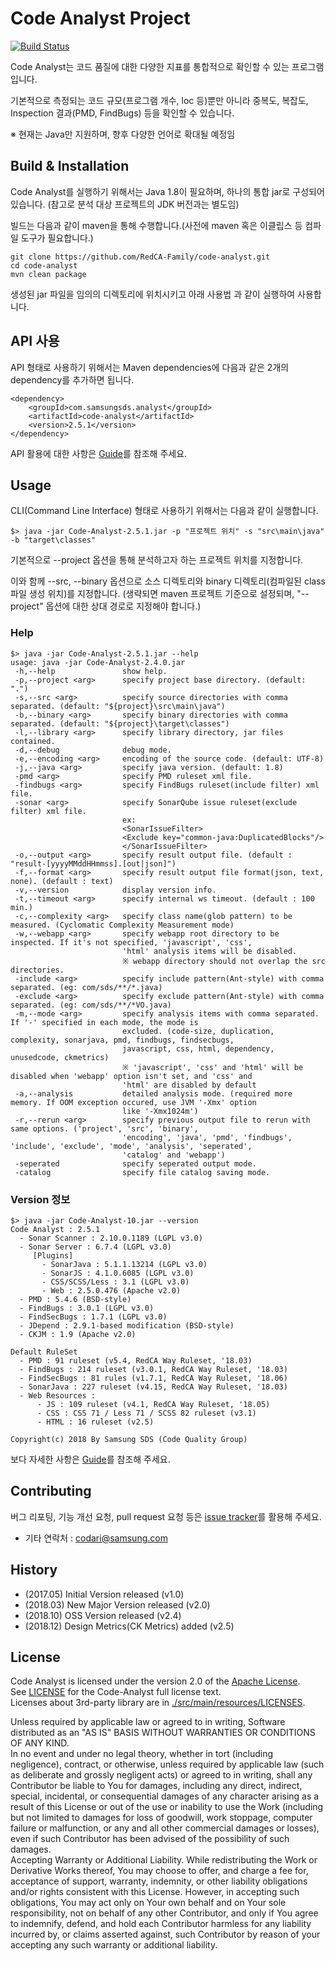 # Code Analyst Project

[![Build Status](https://travis-ci.org/RedCA-Family/code-analyst.svg?branch=development)](https://travis-ci.org/RedCA-Family/code-analyst)

Code Analyst는 코드 품질에 대한 다양한 지표를 통합적으로 확인할 수 있는 프로그램입니다. 

기본적으로 측정되는 코드 규모(프로그램 개수, loc 등)뿐만 아니라 중복도, 복잡도, Inspection 결과(PMD, FindBugs) 등을 확인할 수 있습니다.

※ 현재는 Java만 지원하며, 향후 다양한 언어로 확대될 예정임


## Build & Installation

Code Analyst를 실행하기 위해서는 Java 1.8이 필요하며, 하나의 통합 jar로 구성되어 있습니다. (참고로 분석 대상 프로젝트의 JDK 버전과는 별도임)

빌드는 다음과 같이 maven을 통해 수행합니다.(사전에 maven 혹은 이클립스 등 컴파일 도구가 필요합니다.)

	git clone https://github.com/RedCA-Family/code-analyst.git
	cd code-analyst
	mvn clean package

생성된 jar 파일을 임의의 디렉토리에 위치시키고 아래 사용법 과 같이 실행하여 사용합니다.


## API 사용 ##
API 형태로 사용하기 위해서는 Maven dependencies에 다음과 같은 2개의 dependency를 추가하면 됩니다. 
	
	<dependency>
		<groupId>com.samsungsds.analyst</groupId>
		<artifactId>code-analyst</artifactId>
		<version>2.5.1</version>
	</dependency>

API 활용에 대한 사항은 [Guide](GUIDE.md)를 참조해 주세요.
  

## Usage
CLI(Command Line Interface) 형태로 사용하기 위해서는 다음과 같이 실행합니다.

    $> java -jar Code-Analyst-2.5.1.jar -p "프로젝트 위치" -s "src\main\java" -b "target\classes"
 
기본적으로 --project 옵션을 통해 분석하고자 하는 프로젝트 위치를 지정합니다. 

이와 함께 --src, --binary 옵션으로 소스 디렉토리와 binary 디렉토리(컴파일된 class 파일 생성 위치)를 지정합니다. (생략되면 maven 프로젝트 기준으로 설정되며, "--project" 옵션에 대한 상대 경로로 지정해야 합니다.)


### Help

	$> java -jar Code-Analyst-2.5.1.jar --help
    usage: java -jar Code-Analyst-2.4.0.jar
     -h,--help               show help.
     -p,--project <arg>      specify project base directory. (default: ".")
     -s,--src <arg>          specify source directories with comma separated. (default: "${project}\src\main\java")
     -b,--binary <arg>       specify binary directories with comma separated. (default: "${project}\target\classes")
     -l,--library <arg>      specify library directory, jar files contained.
     -d,--debug              debug mode.
     -e,--encoding <arg>     encoding of the source code. (default: UTF-8)
     -j,--java <arg>         specify java version. (default: 1.8)
     -pmd <arg>              specify PMD ruleset xml file.
     -findbugs <arg>         specify FindBugs ruleset(include filter) xml file.
     -sonar <arg>            specify SonarQube issue ruleset(exclude filter) xml file.
                             ex:
                             <SonarIssueFilter>
                             <Exclude key="common-java:DuplicatedBlocks"/>
                             </SonarIssueFilter>
     -o,--output <arg>       specify result output file. (default : "result-[yyyyMMddHHmmss].[out|json]")
     -f,--format <arg>       specify result output file format(json, text, none). (default : text)
     -v,--version            display version info.
     -t,--timeout <arg>      specify internal ws timeout. (default : 100 min.)
     -c,--complexity <arg>   specify class name(glob pattern) to be measured. (Cyclomatic Complexity Measurement mode)
     -w,--webapp <arg>       specify webapp root directory to be inspected. If it's not specified, 'javascript', 'css',
                             'html' analysis items will be disabled.
                             ※ webapp directory should not overlap the src directories.
     -include <arg>          specify include pattern(Ant-style) with comma separated. (eg: com/sds/**/*.java)
     -exclude <arg>          specify exclude pattern(Ant-style) with comma separated. (eg: com/sds/**/*VO.java)
     -m,--mode <arg>         specify analysis items with comma separated. If '-' specified in each mode, the mode is
                             excluded. (code-size, duplication, complexity, sonarjava, pmd, findbugs, findsecbugs,
                             javascript, css, html, dependency, unusedcode, ckmetrics)
                             ※ 'javascript', 'css' and 'html' will be disabled when 'webapp' option isn't set, and 'css' and
                             'html' are disabled by default
     -a,--analysis           detailed analysis mode. (required more memory. If OOM exception occured, use JVM '-Xmx' option
                             like '-Xmx1024m')
     -r,--rerun <arg>        specify previous output file to rerun with same options. ('project', 'src', 'binary',
                             'encoding', 'java', 'pmd', 'findbugs', 'include', 'exclude', 'mode', 'analysis', 'seperated',
                             'catalog' and 'webapp')
     -seperated              specify seperated output mode.
     -catalog                specify file catalog saving mode.


### Version 정보

	$> java -jar Code-Analyst-10.jar --version
    Code Analyst : 2.5.1
      - Sonar Scanner : 2.10.0.1189 (LGPL v3.0)
      - Sonar Server : 6.7.4 (LGPL v3.0)
         [Plugins]
           - SonarJava : 5.1.1.13214 (LGPL v3.0)
           - SonarJS : 4.1.0.6085 (LGPL v3.0)
           - CSS/SCSS/Less : 3.1 (LGPL v3.0)
           - Web : 2.5.0.476 (Apache v2.0)
      - PMD : 5.4.6 (BSD-style)
      - FindBugs : 3.0.1 (LGPL v3.0)
      - FindSecBugs : 1.7.1 (LGPL v3.0)
      - JDepend : 2.9.1-based modification (BSD-style)
      - CKJM : 1.9 (Apache v2.0)
    
    Default RuleSet
      - PMD : 91 ruleset (v5.4, RedCA Way Ruleset, '18.03)
      - FindBugs : 214 ruleset (v3.0.1, RedCA Way Ruleset, '18.03)
      - FindSecBugs : 81 rules (v1.7.1, RedCA Way Ruleset, '18.06)
      - SonarJava : 227 ruleset (v4.15, RedCA Way Ruleset, '18.03)
      - Web Resources :
          - JS : 109 ruleset (v4.1, RedCA Way Ruleset, '18.05)
          - CSS : CSS 71 / Less 71 / SCSS 82 ruleset (v3.1)
          - HTML : 16 ruleset (v2.5)
    
    Copyright(c) 2018 By Samsung SDS (Code Quality Group)


보다 자세한 사항은 [Guide](GUIDE.md)를 참조해 주세요. 


## Contributing

버그 리포팅, 기능 개선 요청, pull request 요청 등은 [issue tracker](https://github.com/RedCA-Family/code-analyst/issues)를 활용해 주세요.

* 기타 연락처 : [codari@samsung.com](codari@samsung.com)


## History

- (2017.05) Initial Version released (v1.0)
- (2018.03) New Major Version released (v2.0)
- (2018.10) OSS Version released (v2.4)
- (2018.12) Design Metrics(CK Metrics) added (v2.5)


## License

Code Analyst is licensed under the version 2.0 of the [Apache License](http://www.apache.org/licenses/LICENSE-2.0).   
See [LICENSE](./LICENSE.txt) for the Code-Analyst full license text.  
Licenses about 3rd-party library are in [./src/main/resources/LICENSES](./src/main/resources/LICENSES).  

Unless required by applicable law or agreed to in writing, Software distributed as an "AS IS" BASIS WITHOUT WARRANTIES OR CONDITIONS OF ANY KIND.    
In no event and under no legal theory, whether in tort (including negligence), contract, or otherwise, unless required by applicable law (such as deliberate and grossly negligent acts) or agreed to in writing, shall any Contributor be liable to You for damages, including any direct, indirect, special, incidental, or consequential damages of any character arising as a result of this License or out of the use or inability to use the Work (including but not limited to damages for loss of goodwill, work stoppage, computer failure or malfunction, or any and all other commercial damages or losses), even if such Contributor has been advised of the possibility of such damages.  
Accepting Warranty or Additional Liability. While redistributing the Work or Derivative Works thereof, You may choose to offer, and charge a fee for, acceptance of support, warranty, indemnity, or other liability obligations and/or rights consistent with this License. However, in accepting such obligations, You may act only on Your own behalf and on Your sole responsibility, not on behalf of any other Contributor, and only if You agree to indemnify, defend, and hold each Contributor harmless for any liability incurred by, or claims asserted against, such Contributor by reason of your accepting any such warranty or additional liability.
